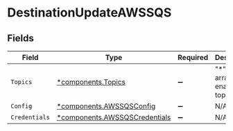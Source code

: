 # DestinationUpdateAWSSQS


## Fields

| Field                                                                         | Type                                                                          | Required                                                                      | Description                                                                   | Example                                                                       |
| ----------------------------------------------------------------------------- | ----------------------------------------------------------------------------- | ----------------------------------------------------------------------------- | ----------------------------------------------------------------------------- | ----------------------------------------------------------------------------- |
| `Topics`                                                                      | [*components.Topics](../../models/components/topics.md)                       | :heavy_minus_sign:                                                            | "*" or an array of enabled topics.                                            | *                                                                             |
| `Config`                                                                      | [*components.AWSSQSConfig](../../models/components/awssqsconfig.md)           | :heavy_minus_sign:                                                            | N/A                                                                           |                                                                               |
| `Credentials`                                                                 | [*components.AWSSQSCredentials](../../models/components/awssqscredentials.md) | :heavy_minus_sign:                                                            | N/A                                                                           |                                                                               |